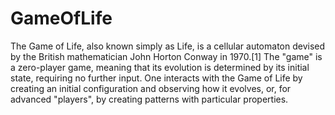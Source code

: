 # GameOfLife
The Game of Life, also known simply as Life, is a cellular automaton devised by the British mathematician John Horton Conway in 1970.[1] The "game" is a zero-player game, meaning that its evolution is determined by its initial state, requiring no further input. One interacts with the Game of Life by creating an initial configuration and observing how it evolves, or, for advanced "players", by creating patterns with particular properties.
